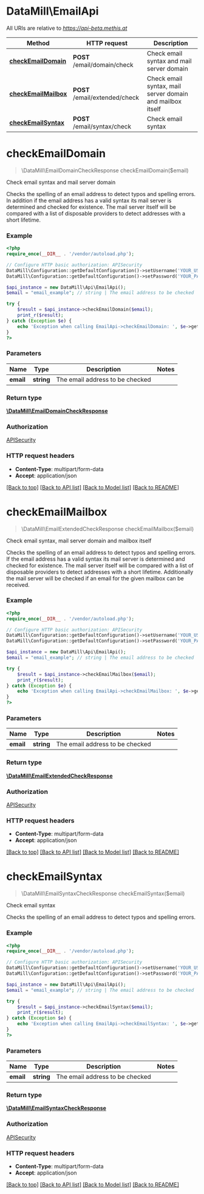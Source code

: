 # DataMill\EmailApi

All URIs are relative to *https://api-beta.methis.at*

Method | HTTP request | Description
------------- | ------------- | -------------
[**checkEmailDomain**](EmailApi.md#checkEmailDomain) | **POST** /email/domain/check | Check email syntax and mail server domain
[**checkEmailMailbox**](EmailApi.md#checkEmailMailbox) | **POST** /email/extended/check | Check email syntax, mail server domain and mailbox itself
[**checkEmailSyntax**](EmailApi.md#checkEmailSyntax) | **POST** /email/syntax/check | Check email syntax


# **checkEmailDomain**
> \DataMill\EmailDomainCheckResponse checkEmailDomain($email)

Check email syntax and mail server domain

Checks the spelling of an email address to detect typos and spelling errors. In addition if the email address has a valid syntax its mail server is determined and checked for existence. The mail server itself will be compared with a list of disposable providers to detect addresses with a short lifetime.

### Example
```php
<?php
require_once(__DIR__ . '/vendor/autoload.php');

// Configure HTTP basic authorization: APISecurity
DataMill\Configuration::getDefaultConfiguration()->setUsername('YOUR_USERNAME');
DataMill\Configuration::getDefaultConfiguration()->setPassword('YOUR_PASSWORD');

$api_instance = new DataMill\Api\EmailApi();
$email = "email_example"; // string | The email address to be checked

try {
    $result = $api_instance->checkEmailDomain($email);
    print_r($result);
} catch (Exception $e) {
    echo 'Exception when calling EmailApi->checkEmailDomain: ', $e->getMessage(), PHP_EOL;
}
?>
```

### Parameters

Name | Type | Description  | Notes
------------- | ------------- | ------------- | -------------
 **email** | **string**| The email address to be checked |

### Return type

[**\DataMill\EmailDomainCheckResponse**](../Model/EmailDomainCheckResponse.md)

### Authorization

[APISecurity](../../README.md#APISecurity)

### HTTP request headers

 - **Content-Type**: multipart/form-data
 - **Accept**: application/json

[[Back to top]](#) [[Back to API list]](../../README.md#documentation-for-api-endpoints) [[Back to Model list]](../../README.md#documentation-for-models) [[Back to README]](../../README.md)

# **checkEmailMailbox**
> \DataMill\EmailExtendedCheckResponse checkEmailMailbox($email)

Check email syntax, mail server domain and mailbox itself

Checks the spelling of an email address to detect typos and spelling errors. If the email address has a valid syntax its mail server is determined and checked for existence. The mail server itself will be compared with a list of disposable providers to detect addresses with a short lifetime. Additionally the mail server will be checked if an email for the given mailbox can be received.

### Example
```php
<?php
require_once(__DIR__ . '/vendor/autoload.php');

// Configure HTTP basic authorization: APISecurity
DataMill\Configuration::getDefaultConfiguration()->setUsername('YOUR_USERNAME');
DataMill\Configuration::getDefaultConfiguration()->setPassword('YOUR_PASSWORD');

$api_instance = new DataMill\Api\EmailApi();
$email = "email_example"; // string | The email address to be checked

try {
    $result = $api_instance->checkEmailMailbox($email);
    print_r($result);
} catch (Exception $e) {
    echo 'Exception when calling EmailApi->checkEmailMailbox: ', $e->getMessage(), PHP_EOL;
}
?>
```

### Parameters

Name | Type | Description  | Notes
------------- | ------------- | ------------- | -------------
 **email** | **string**| The email address to be checked |

### Return type

[**\DataMill\EmailExtendedCheckResponse**](../Model/EmailExtendedCheckResponse.md)

### Authorization

[APISecurity](../../README.md#APISecurity)

### HTTP request headers

 - **Content-Type**: multipart/form-data
 - **Accept**: application/json

[[Back to top]](#) [[Back to API list]](../../README.md#documentation-for-api-endpoints) [[Back to Model list]](../../README.md#documentation-for-models) [[Back to README]](../../README.md)

# **checkEmailSyntax**
> \DataMill\EmailSyntaxCheckResponse checkEmailSyntax($email)

Check email syntax

Checks the spelling of an email address to detect typos and spelling errors.

### Example
```php
<?php
require_once(__DIR__ . '/vendor/autoload.php');

// Configure HTTP basic authorization: APISecurity
DataMill\Configuration::getDefaultConfiguration()->setUsername('YOUR_USERNAME');
DataMill\Configuration::getDefaultConfiguration()->setPassword('YOUR_PASSWORD');

$api_instance = new DataMill\Api\EmailApi();
$email = "email_example"; // string | The email address to be checked

try {
    $result = $api_instance->checkEmailSyntax($email);
    print_r($result);
} catch (Exception $e) {
    echo 'Exception when calling EmailApi->checkEmailSyntax: ', $e->getMessage(), PHP_EOL;
}
?>
```

### Parameters

Name | Type | Description  | Notes
------------- | ------------- | ------------- | -------------
 **email** | **string**| The email address to be checked |

### Return type

[**\DataMill\EmailSyntaxCheckResponse**](../Model/EmailSyntaxCheckResponse.md)

### Authorization

[APISecurity](../../README.md#APISecurity)

### HTTP request headers

 - **Content-Type**: multipart/form-data
 - **Accept**: application/json

[[Back to top]](#) [[Back to API list]](../../README.md#documentation-for-api-endpoints) [[Back to Model list]](../../README.md#documentation-for-models) [[Back to README]](../../README.md)

